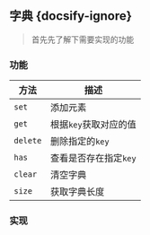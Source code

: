 ## 字典 {docsify-ignore}

> 首先先了解下需要实现的功能

### 功能

| 方法     | 描述                  |
| -------- | --------------------- |
| `set`    | 添加元素              |
| `get`    | 根据`key`获取对应的值 |
| `delete` | 删除指定的`key`       |
| `has`    | 查看是否存在指定`key` |
| `clear`  | 清空字典              |
| `size`   | 获取字典长度          |

### 实现

[](dictionary.js ' :include :type=code')
